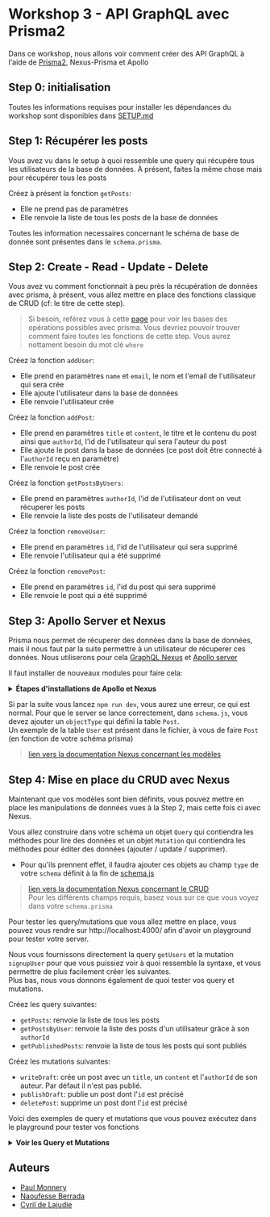 # Workshop 3 - API GraphQL avec Prisma2

Dans ce workshop, nous allons voir comment créer des API GraphQL à l'aide de [Prisma2](https://www.prisma.io/), Nexus-Prisma et Apollo

## Step 0: initialisation

Toutes les informations requises pour installer les dépendances du workshop sont disponibles dans [SETUP.md](./SETUP.md)

## Step 1: Récupérer les posts

Vous avez vu dans le setup à quoi ressemble une query qui récupére tous les utilisateurs de la base de données. À présent, faites la même chose mais pour récupérer tous les posts

Créez à présent la fonction `getPosts`:
- Elle ne prend pas de paramètres
- Elle renvoie la liste de tous les posts de la base de données

Toutes les information necessaires concernant le schéma de base de donnée sont présentes dans le `schema.prisma`.

## Step 2: Create - Read - Update - Delete

Vous avez vu comment fonctionnait à peu près la récupération de données avec prisma, à présent, vous allez mettre en place des fonctions classique de CRUD (cf: le titre de cette step).

> Si besoin, reférez vous à cette [page](https://www.prisma.io/docs/getting-started/quickstart-typescript#write-data-into-the-database) pour voir les bases des opérations possibles avec prisma. Vous devriez pouvoir trouver comment faire toutes les fonctions de cette step. Vous aurez nottament besoin du mot clé `where`

Créez la fonction `addUser`:
- Elle prend en paramètres `name` et `email`, le nom et l'email de l'utilisateur qui sera crée
- Elle ajoute l'utilisateur dans la base de données
- Elle renvoie l'utilisateur crée

Créez la fonction `addPost`:
- Elle prend en paramètres `title` et `content`, le titre et le contenu du post ainsi que `authorId`, l'id de l'utilisateur qui sera l'auteur du post
- Elle ajoute le post dans la base de données (ce post doit être connecté à l'`authorId` reçu en paramètre)
- Elle renvoie le post crée

Créez la fonction `getPostsByUsers`:
- Elle prend en paramètres `authorId`, l'id de l'utilisateur dont on veut  récuperer les posts
- Elle renvoie la liste des posts de l'utilisateur demandé

Créez la fonction `removeUser`:
- Elle prend en paramètres `id`, l'id de l'utilisateur qui sera supprimé
- Elle renvoie l'utilisateur qui a été supprimé

Créez la fonction `removePost`:
- Elle prend en paramètres `id`, l'id du post qui sera supprimé
- Elle renvoie le post qui a été supprimé

## Step 3: Apollo Server et Nexus

Prisma nous permet de récuperer des données dans la base de données, mais il nous faut par la suite permettre à un utilisateur de récuperer ces données. Nous utiliserons pour cela [GraphQL Nexus](https://nexus.js.org/) et [Apollo server](https://www.apollographql.com/docs/apollo-server/)


Il faut installer de nouveaux modules pour faire cela:

<Details><Summary><strong>Étapes d'installations de Apollo et Nexus</strong></Summary>

- Téléchargez le dossier [src](./src) présent dans notre repo dans votre dossier starter : cliquez [ici](https://downgit.github.io/#/home?url=https://github.com/PoCInnovation/Workshops/tree/master/software/3.Prisma)
- Extractez le zip dans votre dossier `starter` et remplacant le `package.json`
- Exécutez `npm install` dans votre dossier starter pour installer les nouvelles dépendances

</Details>

Si par la suite vous lancez `npm run dev`, vous aurez une erreur, ce qui est normal. Pour que le server se lance correctement, dans `schema.js`, vous devez ajouter un `objectType` qui défini la table `Post`.  
Un exemple de la table `User` est présent dans le fichier, à vous de faire `Post` (en fonction de votre schéma prisma)

> [lien vers la documentation Nexus concernant les modèles](https://nexusjs.org/docs/pluginss/prisma/api#tcrud)

## Step 4: Mise en place du CRUD avec Nexus

Maintenant que vos modèles sont bien définits, vous pouvez mettre en place les manipulations de données vues à la Step 2, mais cette fois ci avec Nexus.

Vous allez construire dans votre schéma un objet `Query` qui contiendra les méthodes pour lire des données et un objet `Mutation` qui contiendra les méthodes pour éditer des données (ajouter / update / supprimer).

- Pour qu'ils prennent effet, il faudra ajouter ces objets au champ `type` de votre `schema` définit à la fin de [schema.js](./src/schema.js)

> [lien vers la documentation Nexus concernant le CRUD](https://nexusjs.org/docs/pluginss/prisma/api#tcrud)  
> Pour les différents champs requis, basez vous sur ce que vous voyez dans votre `schema.prisma`

Pour tester les query/mutations que vous allez mettre en place, vous pouvez vous rendre sur http://localhost:4000/ afin d'avoir un playground pour tester votre server.

Nous vous fournissons directement la query `getUsers` et la mutation `signupUser` pour que vous puissiez voir à quoi ressemble la syntaxe, et vous permettre de plus facilement créer les suivantes.  
Plus bas, nous vous donnons également de quoi tester vos query et mutations.

Créez les query suivantes:
- `getPosts`: renvoie la liste de tous les posts
- `getPostsByUser`: renvoie la liste des posts d'un utilisateur grâce à son `authorId`
- `getPublishedPosts`: renvoie la liste de tous les posts qui sont publiés

Créez les mutations suivantes:
- `writeDraft`: crée un post avec un `title`, un `content` et l'`authorId` de son auteur. Par défaut il n'est pas publié.
- `publishDraft`: publie un post dont l'`id` est précisé
- `deletePost`: supprime un post dont l'`id` est précisé

Voici des exemples de query et mutations que vous pouvez exécutez dans le playground pour tester vos fonctions
<Details><Summary><strong>Voir les Query et Mutations</strong></Summary>

## Query

### getUsers

```graphql
query {
  getUsers {
    id
    name
    email
    posts {
      id
      title
    }
  }
}
```

### getPosts

```graphql
query {
  getPosts {
    id
    title
    content
    published
    author {
      id
      name
      email
    }
  }
}
```

### getPostsByUser

```graphql
query {
  getPostsByUser(authorId: __AUTHOR_ID__) {
    id
    title
    content
  }
}
```
> Note: vous devez remplacer **__AUTHOR_ID__** par l'id actuel d'un auteur.

### getPublishedPosts

```graphql
query {
  getPublishedPosts {
    id
    title
    content
    published
    author {
      id
      name
      email
    }
  }
}
```
> vous aurez un array vide si vous n'avez pas encore fait la mutation pour publier un post

## Mutations

### signupUser

```graphql
mutation {
  signupUser(
    name: "Paul"
    email: "paul@prisma.io"
  ) {
    id
  }
}
```

### writeDraft

```graphql
mutation {
  writeDraft(
    title: "Join the Prisma Slack"
    content: "https://slack.prisma.io"
    authorId: "__AUTHOR_ID__"
  ) {
    id
    published
  }
}
```

### publishDraft

```graphql
mutation {
  publishDraft(id: __POST_ID__) {
    id
    published
  }
}
```

### deletePost

```graphql
mutation {
  deletePost(id: __POST_ID__) {
    id
    title
  }
}
```

</Details>

## Auteurs
- [Paul Monnery](https://github.com/PaulMonnery/)
- [Naoufesse Berrada](https://github.com/nowlow/)
- [Cyril de Lajudie](https://github.com/Axoloot/)
